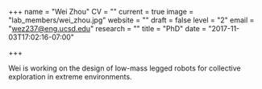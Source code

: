 +++
name = "Wei Zhou"
CV = ""
current = true
image = "lab_members/wei_zhou.jpg"
website = ""
draft = false
level = "2"
email = "wez237@eng.ucsd.edu"
research = ""
title = "PhD"
date = "2017-11-03T17:02:16-07:00"

+++

Wei is working on the design of low-mass legged robots for collective exploration in extreme environments.